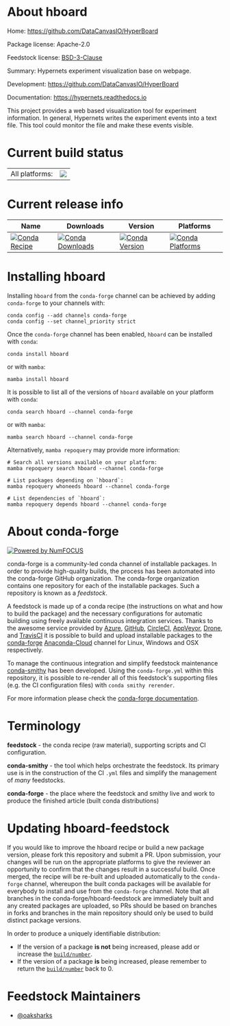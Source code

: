 About hboard
============

Home: https://github.com/DataCanvasIO/HyperBoard

Package license: Apache-2.0

Feedstock license: [BSD-3-Clause](https://github.com/conda-forge/hboard-feedstock/blob/main/LICENSE.txt)

Summary: Hypernets experiment visualization base on webpage.

Development: https://github.com/DataCanvasIO/HyperBoard

Documentation: https://hypernets.readthedocs.io

This project provides a web based visualization tool for experiment information. In general, Hypernets writes the experiment events into a text file. This tool could monitor the file and make these events visible.


Current build status
====================


<table><tr><td>All platforms:</td>
    <td>
      <a href="https://dev.azure.com/conda-forge/feedstock-builds/_build/latest?definitionId=15601&branchName=main">
        <img src="https://dev.azure.com/conda-forge/feedstock-builds/_apis/build/status/hboard-feedstock?branchName=main">
      </a>
    </td>
  </tr>
</table>

Current release info
====================

| Name | Downloads | Version | Platforms |
| --- | --- | --- | --- |
| [![Conda Recipe](https://img.shields.io/badge/recipe-hboard-green.svg)](https://anaconda.org/conda-forge/hboard) | [![Conda Downloads](https://img.shields.io/conda/dn/conda-forge/hboard.svg)](https://anaconda.org/conda-forge/hboard) | [![Conda Version](https://img.shields.io/conda/vn/conda-forge/hboard.svg)](https://anaconda.org/conda-forge/hboard) | [![Conda Platforms](https://img.shields.io/conda/pn/conda-forge/hboard.svg)](https://anaconda.org/conda-forge/hboard) |

Installing hboard
=================

Installing `hboard` from the `conda-forge` channel can be achieved by adding `conda-forge` to your channels with:

```
conda config --add channels conda-forge
conda config --set channel_priority strict
```

Once the `conda-forge` channel has been enabled, `hboard` can be installed with `conda`:

```
conda install hboard
```

or with `mamba`:

```
mamba install hboard
```

It is possible to list all of the versions of `hboard` available on your platform with `conda`:

```
conda search hboard --channel conda-forge
```

or with `mamba`:

```
mamba search hboard --channel conda-forge
```

Alternatively, `mamba repoquery` may provide more information:

```
# Search all versions available on your platform:
mamba repoquery search hboard --channel conda-forge

# List packages depending on `hboard`:
mamba repoquery whoneeds hboard --channel conda-forge

# List dependencies of `hboard`:
mamba repoquery depends hboard --channel conda-forge
```


About conda-forge
=================

[![Powered by
NumFOCUS](https://img.shields.io/badge/powered%20by-NumFOCUS-orange.svg?style=flat&colorA=E1523D&colorB=007D8A)](https://numfocus.org)

conda-forge is a community-led conda channel of installable packages.
In order to provide high-quality builds, the process has been automated into the
conda-forge GitHub organization. The conda-forge organization contains one repository
for each of the installable packages. Such a repository is known as a *feedstock*.

A feedstock is made up of a conda recipe (the instructions on what and how to build
the package) and the necessary configurations for automatic building using freely
available continuous integration services. Thanks to the awesome service provided by
[Azure](https://azure.microsoft.com/en-us/services/devops/), [GitHub](https://github.com/),
[CircleCI](https://circleci.com/), [AppVeyor](https://www.appveyor.com/),
[Drone](https://cloud.drone.io/welcome), and [TravisCI](https://travis-ci.com/)
it is possible to build and upload installable packages to the
[conda-forge](https://anaconda.org/conda-forge) [Anaconda-Cloud](https://anaconda.org/)
channel for Linux, Windows and OSX respectively.

To manage the continuous integration and simplify feedstock maintenance
[conda-smithy](https://github.com/conda-forge/conda-smithy) has been developed.
Using the ``conda-forge.yml`` within this repository, it is possible to re-render all of
this feedstock's supporting files (e.g. the CI configuration files) with ``conda smithy rerender``.

For more information please check the [conda-forge documentation](https://conda-forge.org/docs/).

Terminology
===========

**feedstock** - the conda recipe (raw material), supporting scripts and CI configuration.

**conda-smithy** - the tool which helps orchestrate the feedstock.
                   Its primary use is in the construction of the CI ``.yml`` files
                   and simplify the management of *many* feedstocks.

**conda-forge** - the place where the feedstock and smithy live and work to
                  produce the finished article (built conda distributions)


Updating hboard-feedstock
=========================

If you would like to improve the hboard recipe or build a new
package version, please fork this repository and submit a PR. Upon submission,
your changes will be run on the appropriate platforms to give the reviewer an
opportunity to confirm that the changes result in a successful build. Once
merged, the recipe will be re-built and uploaded automatically to the
`conda-forge` channel, whereupon the built conda packages will be available for
everybody to install and use from the `conda-forge` channel.
Note that all branches in the conda-forge/hboard-feedstock are
immediately built and any created packages are uploaded, so PRs should be based
on branches in forks and branches in the main repository should only be used to
build distinct package versions.

In order to produce a uniquely identifiable distribution:
 * If the version of a package **is not** being increased, please add or increase
   the [``build/number``](https://docs.conda.io/projects/conda-build/en/latest/resources/define-metadata.html#build-number-and-string).
 * If the version of a package **is** being increased, please remember to return
   the [``build/number``](https://docs.conda.io/projects/conda-build/en/latest/resources/define-metadata.html#build-number-and-string)
   back to 0.

Feedstock Maintainers
=====================

* [@oaksharks](https://github.com/oaksharks/)

